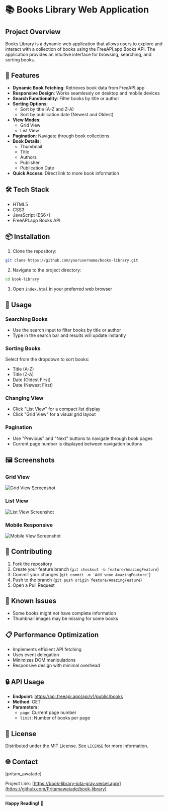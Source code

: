 # 📚 Books Library Web Application

## Project Overview

Books Library is a dynamic web application that allows users to explore and interact with a collection of books using the FreeAPI.app Books API. The application provides an intuitive interface for browsing, searching, and sorting books.

## 🌟 Features

- **Dynamic Book Fetching**: Retrieves book data from FreeAPI.app
- **Responsive Design**: Works seamlessly on desktop and mobile devices
- **Search Functionality**: Filter books by title or author
- **Sorting Options**: 
  - Sort by title (A-Z and Z-A)
  - Sort by publication date (Newest and Oldest)
- **View Modes**: 
  - Grid View
  - List View
- **Pagination**: Navigate through book collections
- **Book Details**: 
  - Thumbnail
  - Title
  - Authors
  - Publisher
  - Publication Date
- **Quick Access**: Direct link to more book information

## 🛠 Tech Stack

- HTML5
- CSS3
- JavaScript (ES6+)
- FreeAPI.app Books API

## 📦 Installation

1. Clone the repository:
```bash
git clone https://github.com/yourusername/books-library.git
```

2. Navigate to the project directory:
```bash
cd book-library
```

3. Open `index.html` in your preferred web browser

## 🚀 Usage

### Searching Books
- Use the search input to filter books by title or author
- Type in the search bar and results will update instantly

### Sorting Books
Select from the dropdown to sort books:
- Title (A-Z)
- Title (Z-A)
- Date (Oldest First)
- Date (Newest First)

### Changing View
- Click "List View" for a compact list display
- Click "Grid View" for a visual grid layout

### Pagination
- Use "Previous" and "Next" buttons to navigate through book pages
- Current page number is displayed between navigation buttons

## 🖼 Screenshots

### Grid View
![Grid View Screenshot](/screenshots/Screenshot%202025-03-28%20193444.png)

### List View
![List View Screenshot](screenshots/Screenshot%202025-03-28%20193500.png)

### Mobile Responsive
![Mobile View Screenshot](screenshots/Screenshot%202025-03-28%20193528.png)

## 🤝 Contributing

1. Fork the repository
2. Create your feature branch (`git checkout -b feature/AmazingFeature`)
3. Commit your changes (`git commit -m 'Add some AmazingFeature'`)
4. Push to the branch (`git push origin feature/AmazingFeature`)
5. Open a Pull Request

## 🐛 Known Issues

- Some books might not have complete information
- Thumbnail images may be missing for some books

## 📋 Performance Optimization

- Implements efficient API fetching
- Uses event delegation
- Minimizes DOM manipulations
- Responsive design with minimal overhead

## 🔒 API Usage

- **Endpoint**: https://api.freeapi.app/api/v1/public/books
- **Method**: GET
- **Parameters**:
  - `page`: Current page number
  - `limit`: Number of books per page

## 📝 License

Distributed under the MIT License. See `LICENSE` for more information.

## 🌐 Contact
[pritam_awatade]

Project Link: [https://book-library-iota-gray.vercel.app/](https://github.com/Pritamawatade/book-library)

---

**Happy Reading! 📖**